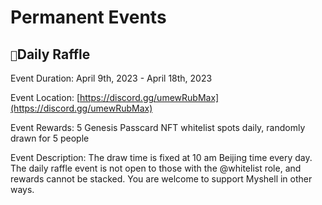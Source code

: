 # Permanent Events

## `🎉`Daily Raffle

Event Duration: April 9th, 2023 - April 18th, 2023

Event Location: [https://discord.gg/umewRubMax](https://discord.gg/umewRubMax)

Event Rewards: 5 Genesis Passcard NFT whitelist spots daily, randomly drawn for 5 people

Event Description: The draw time is fixed at 10 am Beijing time every day. The daily raffle event is not open to those with the @whitelist role, and rewards cannot be stacked. You are welcome to support Myshell in other ways.